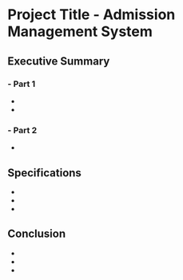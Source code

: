 # Project Title - Admission Management System

## Executive Summary
### - Part 1
-
-
### - Part 2
-

## Specifications
-
-
-

## Conclusion 
-
-
-